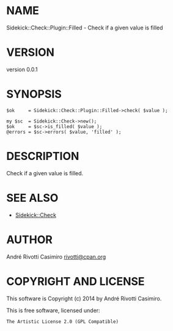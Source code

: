 # NAME

Sidekick::Check::Plugin::Filled - Check if a given value is filled

# VERSION

version 0.0.1

# SYNOPSIS

    $ok     = Sidekick::Check::Plugin::Filled->check( $value );

    my $sc  = Sidekick::Check->new();
    $ok     = $sc->is_filled( $value );
    @errors = $sc->errors( $value, 'filled' );

# DESCRIPTION

Check if a given value is filled.

# SEE ALSO

- [Sidekick::Check](https://metacpan.org/pod/Sidekick::Check)

# AUTHOR

André Rivotti Casimiro <rivotti@cpan.org>

# COPYRIGHT AND LICENSE

This software is Copyright (c) 2014 by André Rivotti Casimiro.

This is free software, licensed under:

    The Artistic License 2.0 (GPL Compatible)
